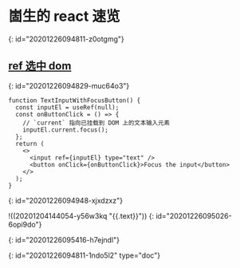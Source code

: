 # 崮生的 react 速览
{: id="20201226094811-z0otgmg"}

## [ref 选中 dom](https://zh-hans.reactjs.org/docs/hooks-reference.html#useref)
{: id="20201226094829-muc64o3"}

```
function TextInputWithFocusButton() {
  const inputEl = useRef(null);
  const onButtonClick = () => {
    // `current` 指向已挂载到 DOM 上的文本输入元素
    inputEl.current.focus();
  };
  return (
    <>
      <input ref={inputEl} type="text" />
      <button onClick={onButtonClick}>Focus the input</button>
    </>
  );
}
```
{: id="20201226094948-xjxdzxz"}

!((20201204144054-y56w3kq "{{.text}}"))
{: id="20201226095026-6opi9do"}

{: id="20201226095416-h7ejndl"}


{: id="20201226094811-1ndo5l2" type="doc"}
